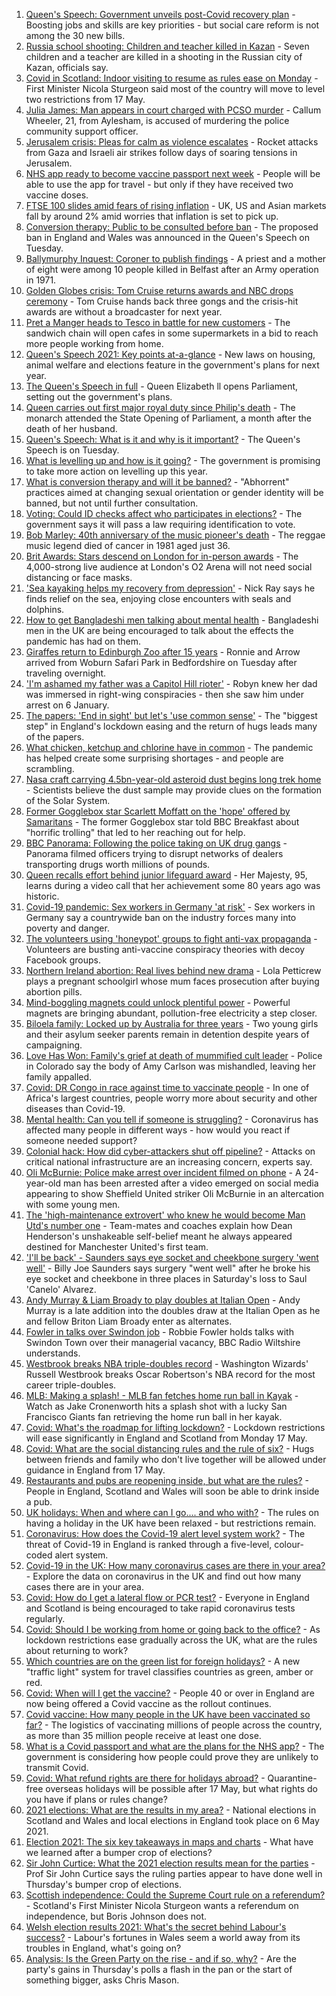 1. [Queen's Speech: Government unveils post-Covid recovery plan](https://www.bbc.co.uk/news/uk-politics-57071636) - Boosting jobs and skills are key priorities - but social care reform is not among the 30 new bills.
2. [Russia school shooting: Children and teacher killed in Kazan](https://www.bbc.co.uk/news/world-europe-57069589) - Seven children and a teacher are killed in a shooting in the Russian city of Kazan, officials say.
3. [Covid in Scotland: Indoor visiting to resume as rules ease on Monday](https://www.bbc.co.uk/news/uk-scotland-57070970) - First Minister Nicola Sturgeon said most of the country will move to level two restrictions from 17 May.
4. [Julia James: Man appears in court charged with PCSO murder](https://www.bbc.co.uk/news/uk-england-kent-57068647) - Callum Wheeler, 21, from Aylesham, is accused of murdering the police community support officer.
5. [Jerusalem crisis: Pleas for calm as violence escalates](https://www.bbc.co.uk/news/world-middle-east-57066275) - Rocket attacks from Gaza and Israeli air strikes follow days of soaring tensions in Jerusalem.
6. [NHS app ready to become vaccine passport next week](https://www.bbc.co.uk/news/technology-57070185) - People will be able to use the app for travel - but only if they have received two vaccine doses.
7. [FTSE 100 slides amid fears of rising inflation](https://www.bbc.co.uk/news/business-57070373) - UK, US and Asian markets fall by around 2% amid worries that inflation is set to pick up.
8. [Conversion therapy: Public to be consulted before ban](https://www.bbc.co.uk/news/health-57059459) - The proposed ban in England and Wales was announced in the Queen's Speech on Tuesday.
9. [Ballymurphy Inquest: Coroner to publish findings](https://www.bbc.co.uk/news/uk-northern-ireland-56986784) - A priest and a mother of eight were among 10 people killed in Belfast after an Army operation in 1971.
10. [Golden Globes crisis: Tom Cruise returns awards and NBC drops ceremony](https://www.bbc.co.uk/news/world-us-canada-57065562) - Tom Cruise hands back three gongs and the crisis-hit awards are without a broadcaster for next year.
11. [Pret a Manger heads to Tesco in battle for new customers](https://www.bbc.co.uk/news/business-57070368) - The sandwich chain will open cafes in some supermarkets in a bid to reach more people working from home.
12. [Queen's Speech 2021: Key points at-a-glance](https://www.bbc.co.uk/news/uk-politics-56987630) - New laws on housing, animal welfare and elections feature in the government's plans for next year.
13. [The Queen's Speech in full](https://www.bbc.co.uk/news/uk-politics-57071775) - Queen Elizabeth ll opens Parliament, setting out the government's plans.
14. [Queen carries out first major royal duty since Philip's death](https://www.bbc.co.uk/news/uk-57068042) - The monarch attended the State Opening of Parliament, a month after the death of her husband.
15. [Queen's Speech: What is it and why is it important?](https://www.bbc.co.uk/news/uk-politics-32816450) - The Queen's Speech is on Tuesday.
16. [What is levelling up and how is it going?](https://www.bbc.co.uk/news/56238260) - The government is promising to take more action on levelling up this year.
17. [What is conversion therapy and will it be banned?](https://www.bbc.co.uk/news/explainers-56496423) - "Abhorrent" practices aimed at changing sexual orientation or gender identity will be banned, but not until further consultation.
18. [Voting: Could ID checks affect who participates in elections?](https://www.bbc.co.uk/news/uk-politics-50044539) - The government says it will pass a law requiring identification to vote.
19. [Bob Marley: 40th anniversary of the music pioneer's death](https://www.bbc.co.uk/news/in-pictures-57022757) - The reggae music legend died of cancer in 1981 aged just 36.
20. [Brit Awards: Stars descend on London for in-person awards](https://www.bbc.co.uk/news/entertainment-arts-57059652) - The 4,000-strong live audience at London's O2 Arena will not need social distancing or face masks.
21. ['Sea kayaking helps my recovery from depression'](https://www.bbc.co.uk/news/uk-scotland-glasgow-west-56979424) - Nick Ray says he finds relief on the sea, enjoying close encounters with seals and dolphins.
22. [How to get Bangladeshi men talking about mental health](https://www.bbc.co.uk/news/health-57059479) - Bangladeshi men in the UK are being encouraged to talk about the effects the pandemic has had on them.
23. [Giraffes return to Edinburgh Zoo after 15 years](https://www.bbc.co.uk/news/uk-scotland-edinburgh-east-fife-57071464) - Ronnie and Arrow arrived from Woburn Safari Park in Bedfordshire on Tuesday after traveling overnight.
24. ['I'm ashamed my father was a Capitol Hill rioter'](https://www.bbc.co.uk/news/world-us-canada-57022923) - Robyn knew her dad was immersed in right-wing conspiracies - then she saw him under arrest on 6 January.
25. [The papers: 'End in sight' but let's 'use common sense'](https://www.bbc.co.uk/news/blogs-the-papers-57066013) - The "biggest step" in England's lockdown easing and the return of hugs leads many of the papers.
26. [What chicken, ketchup and chlorine have in common](https://www.bbc.co.uk/news/world-us-canada-57029542) - The pandemic has helped create some surprising shortages - and people are scrambling.
27. [Nasa craft carrying 4.5bn-year-old asteroid dust begins long trek home](https://www.bbc.co.uk/news/world-us-canada-57065381) - Scientists believe the dust sample may provide clues on the formation of the Solar System.
28. [Former Gogglebox star Scarlett Moffatt on the 'hope' offered by Samaritans](https://www.bbc.co.uk/news/uk-57030285) - The former Gogglebox star told BBC Breakfast about "horrific trolling" that led to her reaching out for help.
29. [BBC Panorama: Following the police taking on UK drug gangs](https://www.bbc.co.uk/news/uk-57058635) - Panorama filmed officers trying to disrupt networks of dealers transporting drugs worth millions of pounds.
30. [Queen recalls effort behind junior lifeguard award](https://www.bbc.co.uk/news/uk-57052091) - Her Majesty, 95, learns during a video call that her achievement some 80 years ago was historic.
31. [Covid-19 pandemic: Sex workers in Germany 'at risk'](https://www.bbc.co.uk/news/world-europe-57029723) - Sex workers in Germany say a countrywide ban on the industry forces many into poverty and danger.
32. [The volunteers using 'honeypot' groups to fight anti-vax propaganda](https://www.bbc.co.uk/news/blogs-trending-57051691) - Volunteers are busting anti-vaccine conspiracy theories with decoy Facebook groups.
33. [Northern Ireland abortion: Real lives behind new drama](https://www.bbc.co.uk/news/newsbeat-57013409) - Lola Petticrew plays a pregnant schoolgirl whose mum faces prosecution after buying abortion pills.
34. [Mind-boggling magnets could unlock plentiful power](https://www.bbc.co.uk/news/business-56843149) - Powerful magnets are bringing abundant, pollution-free electricity a step closer.
35. [Biloela family: Locked up by Australia for three years](https://www.bbc.co.uk/news/world-australia-56768529) - Two young girls and their asylum seeker parents remain in detention despite years of campaigning.
36. [Love Has Won: Family's grief at death of mummified cult leader](https://www.bbc.co.uk/news/world-us-canada-57017270) - Police in Colorado say the body of Amy Carlson was mishandled, leaving her family appalled.
37. [Covid: DR Congo in race against time to vaccinate people](https://www.bbc.co.uk/news/health-57028747) - In one of Africa's largest countries, people worry more about security and other diseases than Covid-19.
38. [Mental health: Can you tell if someone is struggling?](https://www.bbc.co.uk/news/health-57013126) - Coronavirus has affected many people in different ways - how would you react if someone needed support?
39. [Colonial hack: How did cyber-attackers shut off pipeline?](https://www.bbc.co.uk/news/technology-57063636) - Attacks on critical national infrastructure are an increasing concern, experts say.
40. [Oli McBurnie: Police make arrest over incident filmed on phone](https://www.bbc.co.uk/sport/football/57068729) - A 24-year-old man has been arrested after a video emerged on social media appearing to show Sheffield United striker Oli McBurnie in an altercation with some young men.
41. [The 'high-maintenance extrovert' who knew he would become Man Utd's number one](https://www.bbc.co.uk/sport/football/56996075) - Team-mates and coaches explain how Dean Henderson's unshakeable self-belief meant he always appeared destined for Manchester United's first team.
42. ['I'll be back' - Saunders says eye socket and cheekbone surgery 'went well'](https://www.bbc.co.uk/sport/boxing/57066305) - Billy Joe Saunders says surgery "went well" after he broke his eye socket and cheekbone in three places in Saturday's loss to Saul 'Canelo' Alvarez.
43. [Andy Murray & Liam Broady to play doubles at Italian Open](https://www.bbc.co.uk/sport/tennis/57062038) - Andy Murray is a late addition into the doubles draw at the Italian Open as he and fellow Briton Liam Broady enter as alternates.
44. [Fowler in talks over Swindon job](https://www.bbc.co.uk/sport/football/57069145) - Robbie Fowler holds talks with Swindon Town over their managerial vacancy, BBC Radio Wiltshire understands.
45. [Westbrook breaks NBA triple-doubles record](https://www.bbc.co.uk/sport/basketball/57068002) - Washington Wizards' Russell Westbrook breaks Oscar Robertson's NBA record for the most career triple-doubles.
46. [MLB: Making a splash! - MLB fan fetches home run ball in Kayak](https://www.bbc.co.uk/sport/av/baseball/57071364) - Watch as Jake Cronenworth hits a splash shot with a lucky San Francisco Giants fan retrieving the home run ball in her kayak.
47. [Covid: What's the roadmap for lifting lockdown?](https://www.bbc.co.uk/news/explainers-52530518) - Lockdown restrictions will ease significantly in England and Scotland from Monday 17 May.
48. [Covid: What are the social distancing rules and the rule of six?](https://www.bbc.co.uk/news/uk-51506729) - Hugs between friends and family who don't live together will be allowed under guidance in England from 17 May.
49. [Restaurants and pubs are reopening inside, but what are the rules?](https://www.bbc.co.uk/news/business-52977388) - People in England, Scotland and Wales will soon be able to drink inside a pub.
50. [UK holidays: When and where can I go.... and who with?](https://www.bbc.co.uk/news/explainers-52646738) - The rules on having a holiday in the UK have been relaxed - but restrictions remain.
51. [Coronavirus: How does the Covid-19 alert level system work?](https://www.bbc.co.uk/news/explainers-52634739) - The threat of Covid-19 in England is ranked through a five-level, colour-coded alert system.
52. [Covid-19 in the UK: How many coronavirus cases are there in your area?](https://www.bbc.co.uk/news/uk-51768274) - Explore the data on coronavirus in the UK and find out how many cases there are in your area.
53. [Covid: How do I get a lateral flow or PCR test?](https://www.bbc.co.uk/news/health-51943612) - Everyone in England and Scotland is being encouraged to take rapid coronavirus tests regularly.
54. [Covid: Should I be working from home or going back to the office?](https://www.bbc.co.uk/news/business-52567567) - As lockdown restrictions ease gradually across the UK, what are the rules about returning to work?
55. [Which countries are on the green list for foreign holidays?](https://www.bbc.co.uk/news/explainers-52544307) - A new "traffic light" system for travel classifies countries as green, amber or red.
56. [Covid: When will I get the vaccine?](https://www.bbc.co.uk/news/health-55045639) - People 40 or over in England are now being offered a Covid vaccine as the rollout continues.
57. [Covid vaccine: How many people in the UK have been vaccinated so far?](https://www.bbc.co.uk/news/health-55274833) - The logistics of vaccinating millions of people across the country, as more than 35 million people receive at least one dose.
58. [What is a Covid passport and what are the plans for the NHS app?](https://www.bbc.co.uk/news/explainers-55718553) - The government is considering how people could prove they are unlikely to transmit Covid.
59. [Covid: What refund rights are there for holidays abroad?](https://www.bbc.co.uk/news/business-51615412) - Quarantine-free overseas holidays will be possible after 17 May, but what rights do you have if plans or rules change?
60. [2021 elections: What are the results in my area?](https://www.bbc.co.uk/news/56129210) - National elections in Scotland and Wales and local elections in England took place on 6 May 2021.
61. [Election 2021: The six key takeaways in maps and charts](https://www.bbc.co.uk/news/uk-politics-57031010) - What have we learned after a bumper crop of elections?
62. [Sir John Curtice: What the 2021 election results mean for the parties](https://www.bbc.co.uk/news/uk-politics-57040175) - Prof Sir John Curtice says the ruling parties appear to have done well in Thursday's bumper crop of elections.
63. [Scottish independence: Could the Supreme Court rule on a referendum?](https://www.bbc.co.uk/news/uk-scotland-scotland-politics-57047898) - Scotland's First Minister Nicola Sturgeon wants a referendum on independence, but Boris Johnson does not.
64. [Welsh election results 2021: What's the secret behind Labour's success?](https://www.bbc.co.uk/news/uk-wales-politics-57037388) - Labour's fortunes in Wales seem a world away from its troubles in England, what's going on?
65. [Analysis: Is the Green Party on the rise - and if so, why?](https://www.bbc.co.uk/news/uk-politics-57048811) - Are the party's gains in Thursday's polls a flash in the pan or the start of something bigger, asks Chris Mason.
